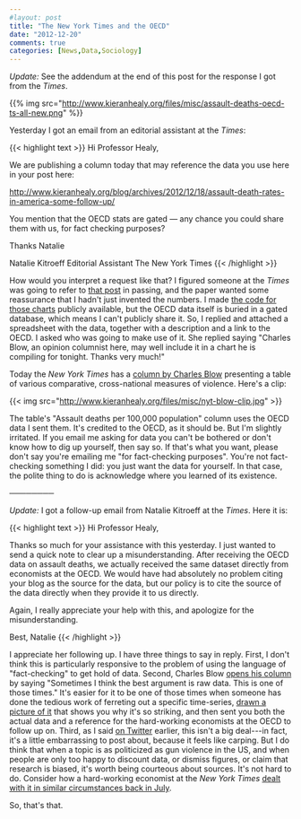 ```yaml
---
#layout: post
title: "The New York Times and the OECD"
date: "2012-12-20"
comments: true
categories: [News,Data,Sociology]
---
```


*Update:* See the addendum at the end of this post for the response I got from the *Times*. 

{{% img src="http://www.kieranhealy.org/files/misc/assault-deaths-oecd-ts-all-new.png" %}}

Yesterday I got an email from an editorial assistant at the _Times_: 

{{< highlight text >}}
Hi Professor Healy,

We are publishing a column today that may 
reference the data you use here in your post here:

http://www.kieranhealy.org/blog/archives/2012/12/18/assault-death-rates-in-america-some-follow-up/

You mention that the OECD stats are gated — 
any chance you could share them with us, 
for fact checking purposes?

Thanks
Natalie

Natalie Kitroeff
Editorial Assistant
The New York Times
{{< /highlight >}}

How would you interpret a request like that? I figured someone at the *Times* was going to refer to [that post](http://www.kieranhealy.org/blog/archives/2012/12/18/assault-death-rates-in-america-some-follow-up/) in passing, and the paper wanted some reassurance that I hadn't just invented the numbers. I made [the code for those charts](https://github.com/kjhealy/assault-deaths) publicly available, but the OECD data itself is buried in a gated database, which means I can't publicly share it. So, I replied and attached a spreadsheet with the data, together with a description and a link to the OECD. I asked who was going to make use of it. She  replied saying "Charles Blow, an opinion columnist here, may well include it in a chart he is compiling for tonight. Thanks very much!"

Today the *New York Times* has a [column by Charles Blow](http://www.nytimes.com/2012/12/20/opinion/blow-on-guns-america-stands-out.html) presenting a table of various comparative, cross-national measures of violence. Here's a clip:

{{< img src="http://www.kieranhealy.org/files/misc/nyt-blow-clip.jpg" >}}

The table's "Assault deaths per 100,000 population" column uses the OECD data I sent them. It's credited to the OECD, as it should be. But I'm slightly irritated. If you email me asking for data you can't be bothered or don't know how to dig up yourself, then say so. If that's what you want, please don't say you're emailing me "for fact-checking purposes". You're not fact-checking something I did: you just want the data for yourself. In that case, the polite thing to do is acknowledge where you learned of its existence. 

&#9472;&#9472;&#9472;&#9472;&#9472;&#9472;&#9472;&#9472;

*Update:* I got a follow-up email from Natalie Kitroeff at the *Times*. Here it is: 

{{< highlight text >}}
Hi Professor Healy, 

Thanks so much for your assistance with this yesterday. 
I just wanted to send a quick note to clear up a 
misunderstanding. After receiving the OECD data on assault 
deaths, we actually received the same dataset directly 
from economists at the OECD. We would have had absolutely 
no problem citing your blog as the source for the data, 
but our policy is to cite the source of the data directly 
when they provide it to us directly. 

Again, I really appreciate your help with this, 
and apologize for the misunderstanding. 

Best,
Natalie
{{< /highlight >}}

I appreciate her following up. I have three things to say in reply. First, I don't think this is particularly responsive to the problem of using the language of "fact-checking" to get hold of data. Second, Charles Blow [opens his column](http://www.nytimes.com/2012/12/20/opinion/blow-on-guns-america-stands-out.html) by saying "Sometimes I think the best argument is raw data. This is one of those times." It's easier for it to be one of those times when someone has done the tedious work of ferreting out a specific time-series, [drawn a picture of it](http://www.kieranhealy.org/blog/archives/2012/12/18/assault-death-rates-in-america-some-follow-up/) that shows you why it's so striking, and then sent you both the actual data and a reference for the hard-working economists at the OECD to follow up on. Third, as I said [on Twitter](https://twitter.com/kjhealy/status/281821973301055490) earlier, this isn't a big deal---in fact, it's a little embarrassing to post about, because it feels like carping. But I do think that when a topic is as politicized as gun violence in the US, and when people are only too happy to discount data, or dismiss figures, or claim that research is biased, it's worth being courteous about sources. It's not hard to do. Consider how a hard-working economist at the *New York Times* [dealt with it in similar circumstances back in July](http://krugman.blogs.nytimes.com/2012/07/22/america-is-a-violent-country/).

So, that's that. 
